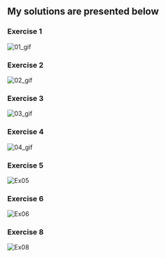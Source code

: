 <h2>My solutions are presented below</h2>

<h3>Exercise 1</h3>

![01_gif](https://github.com/ldydek/AGH-Introduction-to-Web-Applications/assets/91955435/f9df7754-1852-41ec-ae4f-2ba92cbda27d)

<h3>Exercise 2</h3>

![02_gif](https://github.com/ldydek/AGH-Introduction-to-Web-Applications/assets/91955435/0eab7c03-2212-4d77-8f89-1f6d514d4b34)

<h3>Exercise 3</h3>

![03_gif](https://github.com/ldydek/AGH-Introduction-to-Web-Applications/assets/91955435/80e37420-a1f2-440e-86dd-f1b34f896902)

<h3>Exercise 4</h3>

![04_gif](https://github.com/ldydek/AGH-Introduction-to-Web-Applications/assets/91955435/8fdf0e08-bf4e-4c40-ba78-749385dd4f2b)

<h3>Exercise 5</h3>

![Ex05](https://github.com/ldydek/AGH-Introduction-to-Web-Applications/assets/91955435/df529b7a-eac3-413a-8def-8a4a21ba1e41)

<h3>Exercise 6</h3>

![Ex06](https://github.com/ldydek/AGH-Introduction-to-Web-Applications/assets/91955435/5f7abb10-af19-4bfc-bed2-f28886f3d084)

<h3>Exercise 8</h3>

![Ex08](https://github.com/ldydek/AGH-Introduction-to-Web-Applications/assets/91955435/1cc1d844-2ed8-4c5e-9abe-554b9f784c17)
